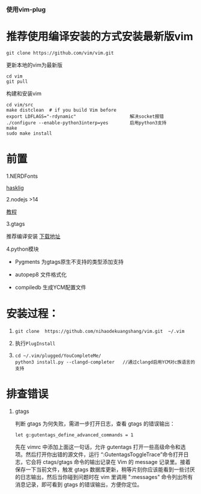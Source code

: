 ### 使用vim-plug

# 推荐使用编译安装的方式安装最新版vim
`git clone https://github.com/vim/vim.git`

更新本地的vim为最新版
```
cd vim
git pull
```
构建和安装vim
```
cd vim/src
make distclean  # if you build Vim before
export LDFLAGS="-rdynamic"                    解决socket报错
./configure --enable-python3interp=yes        启用python3支持
make
sudo make install
```

# 前置

1.NERDFonts

[hasklig](https://github.com/ryanoasis/nerd-fonts/releases/download/v3.1.1/Hasklig.zip)

2.nodejs >14

[教程](https://learn.microsoft.com/zh-cn/windows/dev-environment/javascript/nodejs-on-wsl)

3.gtags

推荐编译安装 [下载地址](https://ftp.gnu.org/pub/gnu/global/)

4.python模块

* Pygments       为gtags原生不支持的类型添加支持

* autopep8      文件格式化

* compiledb     生成YCM配置文件


# 安装过程：

1. `git clone  https://github.com/nihaodekuangshang/vim.git  ~/.vim`
2. 执行`PlugInstall`

3. ```shell
   cd ~/.vim/plugged/YouCompleteMe/
   python3 install.py --clangd-completer   //通过clangd启用YCM对c族语言的支持
   ```


# 排查错误

1. gtags

   判断 gtags 为何失败，需进一步打开日志，查看 gtags 的错误输出：

   `let g:gutentags_define_advanced_commands = 1`

   先在 vimrc 中添加上面这一句话，允许 gutentags 打开一些高级命令和选项。然后打开你出错的源文件，运行 “:GutentagsToggleTrace”命令打开日志，它会将 ctags/gtags 命令的输出记录在 Vim 的 message 记录里。接着保存一下当前文件，触发 gtags 数据库更新，稍等片刻你应该能看到一些讨厌的日志输出，然后当你碰到问题时在 vim 里调用 ":messages" 命令列出所有消息记录，即可看到 gtags 的错误输出，方便你定位。



